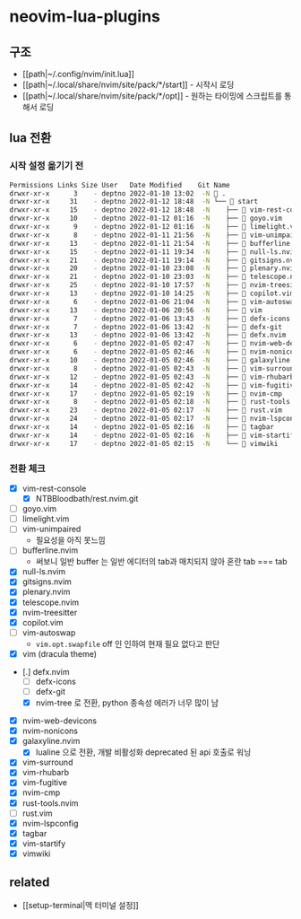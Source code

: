# neovim-lua-plugins

## 구조
- [[path|~/.config/nvim/init.lua]]
- [[path|~/.local/share/nvim/site/pack/*/start]] - 시작시 로딩
- [[path|~/.local/share/nvim/site/pack/*/opt]] - 원하는 타이밍에 스크립트를 통해서 로딩

## lua 전환
### 시작 설정 옮기기 전
```sh
Permissions Links Size User   Date Modified    Git Name
drwxr-xr-x      3    - deptno 2022-01-10 13:02  -N  .
drwxr-xr-x     31    - deptno 2022-01-12 18:48  -N └──  start
drwxr-xr-x     15    - deptno 2022-01-12 18:48  -N    ├──  vim-rest-console
drwxr-xr-x     10    - deptno 2022-01-12 01:16  -N    ├──  goyo.vim
drwxr-xr-x      9    - deptno 2022-01-12 01:16  -N    ├──  limelight.vim
drwxr-xr-x      8    - deptno 2022-01-11 21:56  -N    ├──  vim-unimpaired
drwxr-xr-x     13    - deptno 2022-01-11 21:54  -N    ├──  bufferline.nvim
drwxr-xr-x     15    - deptno 2022-01-11 19:34  -N    ├──  null-ls.nvim
drwxr-xr-x     21    - deptno 2022-01-11 19:14  -N    ├──  gitsigns.nvim
drwxr-xr-x     20    - deptno 2022-01-10 23:08  -N    ├──  plenary.nvim
drwxr-xr-x     21    - deptno 2022-01-10 23:03  -N    ├──  telescope.nvim
drwxr-xr-x     25    - deptno 2022-01-10 17:57  -N    ├──  nvim-treesitter
drwxr-xr-x     13    - deptno 2022-01-10 14:25  -N    ├──  copilot.vim
drwxr-xr-x      6    - deptno 2022-01-06 21:04  -N    ├──  vim-autoswap
drwxr-xr-x     13    - deptno 2022-01-06 20:56  -N    ├──  vim
drwxr-xr-x      7    - deptno 2022-01-06 13:43  -N    ├──  defx-icons
drwxr-xr-x      7    - deptno 2022-01-06 13:42  -N    ├──  defx-git
drwxr-xr-x     13    - deptno 2022-01-06 13:42  -N    ├──  defx.nvim
drwxr-xr-x      6    - deptno 2022-01-05 02:47  -N    ├──  nvim-web-devicons
drwxr-xr-x      6    - deptno 2022-01-05 02:46  -N    ├──  nvim-nonicons
drwxr-xr-x     10    - deptno 2022-01-05 02:46  -N    ├──  galaxyline.nvim
drwxr-xr-x      8    - deptno 2022-01-05 02:43  -N    ├──  vim-surround
drwxr-xr-x     12    - deptno 2022-01-05 02:43  -N    ├──  vim-rhubarb
drwxr-xr-x     14    - deptno 2022-01-05 02:42  -N    ├──  vim-fugitive
drwxr-xr-x     17    - deptno 2022-01-05 02:19  -N    ├──  nvim-cmp
drwxr-xr-x      8    - deptno 2022-01-05 02:18  -N    ├──  rust-tools.nvim
drwxr-xr-x     23    - deptno 2022-01-05 02:17  -N    ├──  rust.vim
drwxr-xr-x     24    - deptno 2022-01-05 02:17  -N    ├──  nvim-lspconfig
drwxr-xr-x     14    - deptno 2022-01-05 02:16  -N    ├──  tagbar
drwxr-xr-x     14    - deptno 2022-01-05 02:16  -N    ├──  vim-startify
drwxr-xr-x     17    - deptno 2022-01-05 02:15  -N    └──  vimwiki
```

### 전환 체크
- [X] vim-rest-console
  - [X] NTBBloodbath/rest.nvim.git
- [ ] goyo.vim
- [ ] limelight.vim
- [ ] vim-unimpaired
  - 필요성을 아직 못느낌
- [ ] bufferline.nvim
  - 써보니 일반 buffer 는 일반 에디터의 tab과 매치되지 않아 혼란 tab === tab
- [X] null-ls.nvim
- [X] gitsigns.nvim
- [X] plenary.nvim
- [X] telescope.nvim
- [X] nvim-treesitter
- [X] copilot.vim
- [ ] vim-autoswap
  - `vim.opt.swapfile` off 인 인하여 현재 필요 없다고 판단
- [X] vim (dracula theme)
- [.] defx.nvim
  - [ ] defx-icons
  - [ ] defx-git
  - [X] nvim-tree 로 전환, python 종속성 에러가 너무 많이 남
- [X] nvim-web-devicons
- [X] nvim-nonicons
- [X] galaxyline.nvim
  - [X] lualine 으로 전환, 개발 비활성화 deprecated 된 api 호출로 워닝
- [X] vim-surround
- [X] vim-rhubarb
- [X] vim-fugitive
- [X] nvim-cmp
- [X] rust-tools.nvim
- [ ] rust.vim
- [X] nvim-lspconfig
- [X] tagbar
- [X] vim-startify
- [X] vimwiki

## related
- [[setup-terminal|맥 터미널 설정]]
